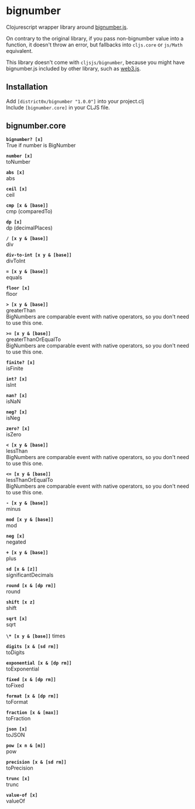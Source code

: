 # bignumber

Clojurescript wrapper library around [bignumber.js](https://github.com/MikeMcl/bignumber.js/). 

On contrary to the original library, if you pass non-bignumber value into a function, it doesn't throw an error, but fallbacks into `cljs.core` or `js/Math` equivalent. 

This library doesn't come with `cljsjs/bignumber`, because you might have bignumber.js included by other library, such as [web3.js](https://github.com/ethereum/web3.js/).

## Installation
Add `[district0x/bignumber "1.0.0"]` into your project.clj  
Include `[bignumber.core]` in your CLJS file.

## bignumber.core
**`bignumber? [x]`**  
True if number is BigNumber  

**`number [x]`**  
toNumber  

**`abs [x]`**    
abs  

**`ceil [x]`**  
ceil

**`cmp [x & [base]]`**  
cmp (comparedTo)  

**`dp [x]`**  
dp (decimalPlaces)  

**`/ [x y & [base]]`**  
div  

**`div-to-int [x y & [base]]`**  
divToInt  

**`= [x y & [base]]`**  
equals  

**`floor [x]`**  
floor  

**`> [x y & [base]]`**  
greaterThan  
BigNumbers are comparable event with native operators, so you don't need to use this one.  

**`>= [x y & [base]]`**  
greaterThanOrEqualTo  
BigNumbers are comparable event with native operators, so you don't need to use this one.  

**`finite? [x]`**    
isFinite  

**`int? [x]`**  
isInt
  
**`nan? [x]`**  
isNaN  

**`neg? [x]`**  
isNeg  

**`zero? [x]`**  
isZero  

**`< [x y & [base]]`**  
lessThan  
BigNumbers are comparable event with native operators, so you don't need to use this one.  

**`<= [x y & [base]]`**  
lessThanOrEqualTo  
BigNumbers are comparable event with native operators, so you don't need to use this one.  

**`- [x y & [base]]`**  
minus  

**`mod [x y & [base]]`**  
mod  

**`neg [x]`**  
negated  

**`+ [x y & [base]]`**   
plus  

**`sd [x & [z]]`**  
significantDecimals  

**`round [x & [dp rm]]`**  
round  

**`shift [x z]`**  
shift  

**`sqrt [x]`**  
sqrt  

**`\* [x y & [base]]`**
times

**`digits [x & [sd rm]]`**  
toDigits  

**`exponential [x & [dp rm]]`**  
toExponential  

**`fixed [x & [dp rm]]`**  
toFixed  

**`format [x & [dp rm]]`**  
toFormat  

**`fraction [x & [max]]`**  
toFraction  

**`json [x]`**  
toJSON  

**`pow [x n & [m]]`**  
pow  

**`precision [x & [sd rm]]`**  
toPrecision  

**`trunc [x]`**  
trunc  

**`value-of [x]`**  
valueOf  



